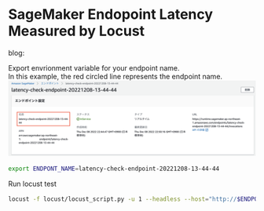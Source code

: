 # SageMaker Endopoint Latency Measured by Locust
blog: 

Export envrionment variable for your endpoint name.  
In this example, the red circled line represents the endpoint name.
![test](endopoint_name.png)
```bash
export ENDPONT_NAME=latency-check-endpoint-20221208-13-44-44
```


Run locust test
```bash
locust -f locust/locust_script.py -u 1 --headless --host="http://$ENDPOINT_NAME" --stop-timeout 60 -L DEBUG -t 3m --logfile=logfile.log --csv=locust.csv --csv-full-history --reset-stats
```
